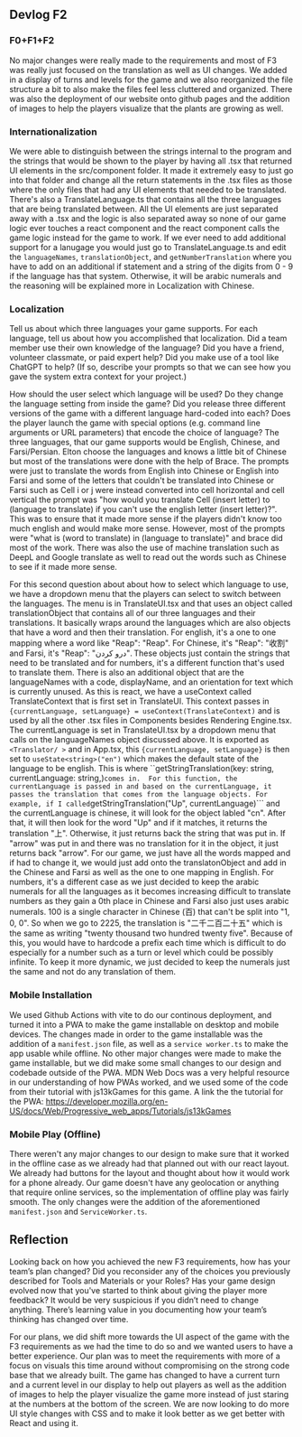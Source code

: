 ## Devlog F2

### F0+F1+F2
No major changes were really made to the requirements and most of F3 was really just focused on the translation as well as UI changes. We added in a display of turns and levels for the game and we also reorganized the file structure a bit to also make the files feel less cluttered and organized. There was also the deployment of our website onto github pages and the addition of images to help the players visualize that the plants are growing as well. 

### Internationalization
We were able to distinguish between the strings internal to the program and the strings that would be shown to the player by having all .tsx that returned UI elements in the src/component folder. It made it extremely easy to just go into that folder and change all the return statements in the .tsx files as those where the only files that had any UI elements that needed to be translated. There's also a TranslateLanguage.ts that contains all the three languages that are being translated between. All the UI elements are just separated away with a .tsx and the logic is also separated away so none of our game logic ever touches a react component and the react component calls the game logic instead for the game to work. If we ever need to add additional support for a lanugage you would just go to TranslateLanguage.ts and edit the ```languageNames```, ```translationObject```, and ```getNumberTranslation``` where you have to add on an additional if statement and a string of the digits from 0 - 9 if the language has that system. Otherwise, it will be arabic numerals and the reasoning will be explained more in Localization with Chinese. 

### Localization
Tell us about which three languages your game supports. For each language, tell us about how you accomplished that localization. Did a team member use their own knowledge of the language? Did you have a friend, volunteer classmate, or paid expert help? Did you make use of a tool like ChatGPT to help? (If so, describe your prompts so that we can see how you gave the system extra context for your project.)

How should the user select which language will be used? Do they change the language setting from inside the game? Did you release three different versions of the game with a different language hard-coded into each? Does the player launch the game with special options (e.g. command line arguments or URL parameters) that encode the choice of language?
The three languages, that our game supports would be English, Chinese, and Farsi/Persian. Elton choose the languages and knows a little bit of Chinese but most of the translations were done with the help of Brace. The prompts were just to translate the words from English into Chinese or English into Farsi and some of the letters that couldn't be translated into Chinese or Farsi such as Cell i or j were instead converted into cell horizontal and cell vertical the prompt was "how would you translate Cell (insert letter) to (language to translate) if you can't use the english letter (insert letter)?". This was to ensure that it made more sense if the players didn't know too much english and would make more sense. However, most of the prompts were "what is (word to translate) in (language to translate)" and brace did most of the work. There was also the use of machine translation such as DeepL and Google translate as well to read out the words such as Chinese to see if it made more sense.  

For this second question about about how to select which language to use, we have a dropdown menu that the players can select to switch between the languages. The menu is in TranslateUI.tsx and that uses an object called translationObject that contains all of our three languages and their translations. It basically wraps around the languages which are also objects that have a word and then their translation. For english, it's a one to one mapping where a word like "Reap": "Reap". For Chinese, it's  "Reap": "收割" and Farsi, it's "Reap": "درو کردن". These objects just contain the strings that need to be translated and for numbers, it's a different function that's used to translate them. There is also an additional object that are the languageNames with a code, displayName, and an orientation for text which is currently unused. 
As this is react, we have a useContext called TranslateContext that is first set in TranslateUI. This context passes in ```{currentLanguage, setLanguage} = useContext(TranslateContext)``` and is used by all the other .tsx files in Components besides Rendering Engine.tsx. The currentLanguage is set in TranslateUI.tsx by a dropdown menu that calls on the languageNames object discussed above. It is exported as ```<Translator/ >``` and in App.tsx, this ```{currentLanguage, setLanguage}``` is then set to ```useState<string>("en")``` which makes the default state of the language to be english. 
This is where ``getStringTranslation(key: string, currentLanguage: string,)``` comes in. 
For this function, the currentLanguage is passed in and based on the currentLanguage, it passes the translation that comes from the language objects. For example, if I called ```getStringTranslation("Up", currentLanguage)``` and the currentLanguage is chinese, it will look for the object labled "cn". After that, it will then look for the word "Up" and if it matches, it returns the translation "上". Otherwise, it just returns back the string that was put in. If "arrow" was put in and there was no translation for it in the object, it just returns back "arrow". For our game, we just have all the words mapped and if had to change it, we would just add onto the translatonObject and add in the Chinese and Farsi as well as the one to one mapping in English. 
For numbers, it's a different case as we just decided to keep the arabic numerals for all the languages as it becomes increasing difficult to translate numbers as they gain a 0th place in Chinese and Farsi also just uses arabic numerals. 100 is a single character in Chinese (百) that can't be split into "1, 0, 0". So when we go to 2225, the translation is "二千二百二十五" which is the same as writing "twenty thousand two hundred twenty five". Because of this, you would have to hardcode a prefix each time which is difficult to do especially for a number such as a turn or level which could be possibly infinite. To keep it more dynamic, we just decided to keep the numerals just the same and not do any translation of them. 

### Mobile Installation
We used Github Actions with vite to do our continous deployment, and turned it into a PWA to make the game installable on desktop and mobile devices. The changes made in order to the game installable was the addition of a ```manifest.json``` file, as well as a ```service worker.ts``` to make the app usable while offline. No other major changes were made to make the game installable, but we did make some small changes to our design and codebade outside of the PWA. MDN Web Docs was a very helpful resource in our understanding of how PWAs worked, and we used some of the code from their tutorial with js13kGames for this game. 
A link the the tutorial for the PWA: https://developer.mozilla.org/en-US/docs/Web/Progressive_web_apps/Tutorials/js13kGames

### Mobile Play (Offline)
There weren't any major changes to our design to make sure that it worked in the offline case as we already had that planned out with our react layout. We already had buttons for the layout and thought about how it would work for a phone already. Our game doesn't have any geolocation or anything that require online services, so the implementation of offline play was fairly smooth. The only changes were the addition of the aforementioned ```manifest.json``` and ```ServiceWorker.ts```.

## Reflection
Looking back on how you achieved the new F3 requirements, how has your team’s plan changed? Did you reconsider any of the choices you previously described for Tools and Materials or your Roles? Has your game design evolved now that you've started to think about giving the player more feedback? It would be very suspicious if you didn’t need to change anything. There’s learning value in you documenting how your team’s thinking has changed over time.

For our plans, we did shift more towards the UI aspect of the game with the F3 requirements as we had the time to do so and we wanted users to have a better experience. Our plan was to meet the requirements with more of a focus on visuals this time around without compromising on the strong code base that we already built. The game has changed to have a current turn and a current level in our display to help out players as well as the addition of images to help the player visualize the game more instead of just staring at the numbers at the bottom of the screen. We are now looking to do more UI style changes with CSS and to make it look better as we get better with React and using it. 